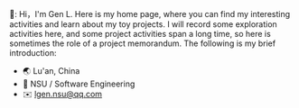 🧔: Hi，I'm Gen L. Here is my home page, where you can find my interesting activities and learn about my toy projects. I will record some exploration activities here, and some project activities span a long time, so here is sometimes the role of a project memorandum. The following is my brief introduction:

- 🌏 Lu'an, China
- 🏫 NSU / Software Engineering
- ✉️ lgen.nsu@qq.com